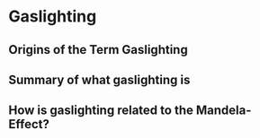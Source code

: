 # Gaslighting

## Origins of the Term Gaslighting


## Summary of what gaslighting is


## How is gaslighting related to the Mandela-Effect?
